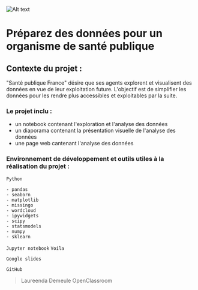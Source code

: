 ![Alt text](https://user.oc-static.com/upload/2019/02/23/15509423491012_logo.png)

# Préparez des données pour un organisme de santé publique

## Contexte du projet : 
"Santé publique France" désire que ses agents explorent et visualisent des données en vue de leur exploitation future. L'objectif est de simplifier les données pour les rendre plus accessibles et exploitables par la suite.

### Le projet inclu :

- un notebook contenant l'exploration et l'analyse des données
- un diaporama contenant la présentation visuelle de l'analyse des données
- une page web cantenant l'analyse des données

### Environnement de développement et outils utiles à la réalisation du projet :

`Python`

    - pandas
    - seaborn
    - matplotlib 
    - missingo
    - wordcloud
    - ipywidgets
    - scipy
    - statsmodels
    - numpy
    - sklearn
    
`Jupyter notebook` `Voila` 

`Google slides` 

`GitHub` 

> Laureenda Demeule
> OpenClassroom